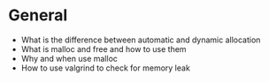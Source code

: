 # General

- What is the difference between automatic and dynamic allocation
- What is malloc and free and how to use them
- Why and when use malloc
- How to use valgrind to check for memory leak
